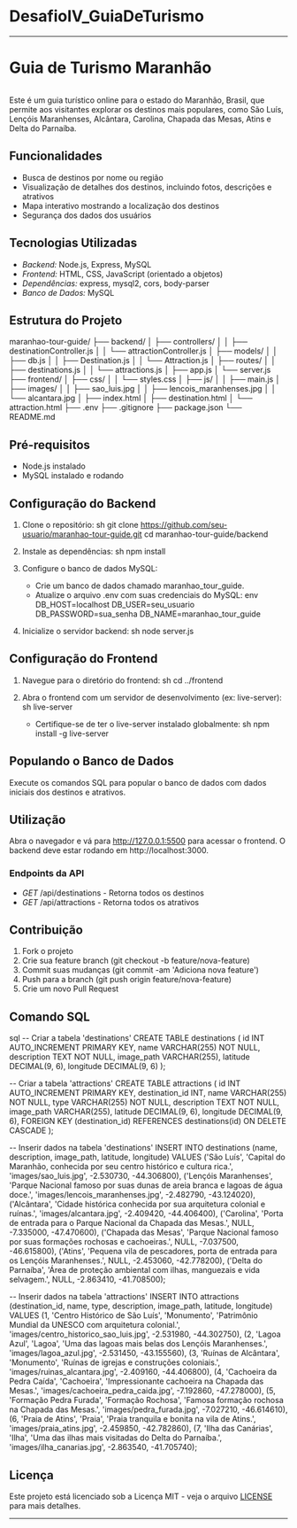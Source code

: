# DesafioIV_GuiaDeTurismo

---

# Guia de Turismo Maranhão

<img src="![telaInicial](https://github.com/user-attachments/assets/3c69a8cd-646c-485c-88c1-d2e3acdff793)" width="0px" />

Este é um guia turístico online para o estado do Maranhão, Brasil, que permite aos visitantes explorar os destinos mais populares, como São Luís, Lençóis Maranhenses, Alcântara, Carolina, Chapada das Mesas, Atins e Delta do Parnaíba.

## Funcionalidades

- Busca de destinos por nome ou região
- Visualização de detalhes dos destinos, incluindo fotos, descrições e atrativos
- Mapa interativo mostrando a localização dos destinos
- Segurança dos dados dos usuários

## Tecnologias Utilizadas

- *Backend:* Node.js, Express, MySQL
- *Frontend:* HTML, CSS, JavaScript (orientado a objetos)
- *Dependências:* express, mysql2, cors, body-parser
- *Banco de Dados:* MySQL

## Estrutura do Projeto


maranhao-tour-guide/
├── backend/
│   ├── controllers/
│   │   ├── destinationController.js
│   │   └── attractionController.js
│   ├── models/
│   │   ├── db.js
│   │   ├── Destination.js
│   │   └── Attraction.js
│   ├── routes/
│   │   ├── destinations.js
│   │   └── attractions.js
│   ├── app.js
│   └── server.js
├── frontend/
│   ├── css/
│   │   └── styles.css
│   ├── js/
│   │   ├── main.js
│   ├── images/
│   │   ├── sao_luis.jpg
│   │   ├── lencois_maranhenses.jpg
│   │   └── alcantara.jpg
│   ├── index.html
│   ├── destination.html
│   └── attraction.html
├── .env
├── .gitignore
├── package.json
└── README.md


## Pré-requisitos

- Node.js instalado
- MySQL instalado e rodando

## Configuração do Backend

1. Clone o repositório:
    sh
    git clone https://github.com/seu-usuario/maranhao-tour-guide.git
    cd maranhao-tour-guide/backend
    

2. Instale as dependências:
    sh
    npm install
    

3. Configure o banco de dados MySQL:
    - Crie um banco de dados chamado maranhao_tour_guide.
    - Atualize o arquivo .env com suas credenciais do MySQL:
      env
      DB_HOST=localhost
      DB_USER=seu_usuario
      DB_PASSWORD=sua_senha
      DB_NAME=maranhao_tour_guide
      

4. Inicialize o servidor backend:
    sh
    node server.js
    

## Configuração do Frontend

1. Navegue para o diretório do frontend:
    sh
    cd ../frontend
    

2. Abra o frontend com um servidor de desenvolvimento (ex: live-server):
    sh
    live-server
    
    - Certifique-se de ter o live-server instalado globalmente:
      sh
      npm install -g live-server
      

## Populando o Banco de Dados

Execute os comandos SQL para popular o banco de dados com dados iniciais dos destinos e atrativos.

## Utilização

Abra o navegador e vá para http://127.0.0.1:5500 para acessar o frontend. O backend deve estar rodando em http://localhost:3000.

### Endpoints da API

- *GET* /api/destinations - Retorna todos os destinos
- *GET* /api/attractions - Retorna todos os atrativos

## Contribuição

1. Fork o projeto
2. Crie sua feature branch (git checkout -b feature/nova-feature)
3. Commit suas mudanças (git commit -am 'Adiciona nova feature')
4. Push para a branch (git push origin feature/nova-feature)
5. Crie um novo Pull Request

## Comando SQL

sql
-- Criar a tabela 'destinations'
CREATE TABLE destinations (
    id INT AUTO_INCREMENT PRIMARY KEY,
    name VARCHAR(255) NOT NULL,
    description TEXT NOT NULL,
    image_path VARCHAR(255),
    latitude DECIMAL(9, 6),
    longitude DECIMAL(9, 6)
);

-- Criar a tabela 'attractions'
CREATE TABLE attractions (
    id INT AUTO_INCREMENT PRIMARY KEY,
    destination_id INT,
    name VARCHAR(255) NOT NULL,
    type VARCHAR(255) NOT NULL,
    description TEXT NOT NULL,
    image_path VARCHAR(255),
    latitude DECIMAL(9, 6),
    longitude DECIMAL(9, 6),
    FOREIGN KEY (destination_id) REFERENCES destinations(id) ON DELETE CASCADE
);

-- Inserir dados na tabela 'destinations'
INSERT INTO destinations (name, description, image_path, latitude, longitude) VALUES
('São Luís', 'Capital do Maranhão, conhecida por seu centro histórico e cultura rica.', 'images/sao_luis.jpg', -2.530730, -44.306800),
('Lençóis Maranhenses', 'Parque Nacional famoso por suas dunas de areia branca e lagoas de água doce.', 'images/lencois_maranhenses.jpg', -2.482790, -43.124020),
('Alcântara', 'Cidade histórica conhecida por sua arquitetura colonial e ruínas.', 'images/alcantara.jpg', -2.409420, -44.406400),
('Carolina', 'Porta de entrada para o Parque Nacional da Chapada das Mesas.', NULL, -7.335000, -47.470600),
('Chapada das Mesas', 'Parque Nacional famoso por suas formações rochosas e cachoeiras.', NULL, -7.037500, -46.615800),
('Atins', 'Pequena vila de pescadores, porta de entrada para os Lençóis Maranhenses.', NULL, -2.453060, -42.778200),
('Delta do Parnaíba', 'Área de proteção ambiental com ilhas, manguezais e vida selvagem.', NULL, -2.863410, -41.708500);

-- Inserir dados na tabela 'attractions'
INSERT INTO attractions (destination_id, name, type, description, image_path, latitude, longitude) VALUES
(1, 'Centro Histórico de São Luís', 'Monumento', 'Patrimônio Mundial da UNESCO com arquitetura colonial.', 'images/centro_historico_sao_luis.jpg', -2.531980, -44.302750),
(2, 'Lagoa Azul', 'Lagoa', 'Uma das lagoas mais belas dos Lençóis Maranhenses.', 'images/lagoa_azul.jpg', -2.531450, -43.155560),
(3, 'Ruínas de Alcântara', 'Monumento', 'Ruínas de igrejas e construções coloniais.', 'images/ruinas_alcantara.jpg', -2.409160, -44.406800),
(4, 'Cachoeira da Pedra Caída', 'Cachoeira', 'Impressionante cachoeira na Chapada das Mesas.', 'images/cachoeira_pedra_caida.jpg', -7.192860, -47.278000),
(5, 'Formação Pedra Furada', 'Formação Rochosa', 'Famosa formação rochosa na Chapada das Mesas.', 'images/pedra_furada.jpg', -7.027210, -46.614610),
(6, 'Praia de Atins', 'Praia', 'Praia tranquila e bonita na vila de Atins.', 'images/praia_atins.jpg', -2.459850, -42.782860),
(7, 'Ilha das Canárias', 'Ilha', 'Uma das ilhas mais visitadas do Delta do Parnaíba.', 'images/ilha_canarias.jpg', -2.863540, -41.705740);

## Licença

Este projeto está licenciado sob a Licença MIT - veja o arquivo [LICENSE](LICENSE) para mais detalhes.

---
